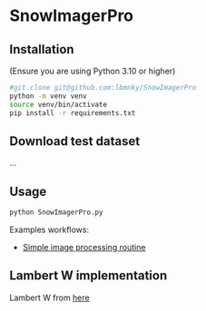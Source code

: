 # SnowImagerPro

## Installation

(Ensure you are using Python 3.10 or higher)

```bash
#git clone git@github.com:lbmnky/SnowImagerPro
python -m venv venv
source venv/bin/activate
pip install -r requirements.txt
```

## Download test dataset

...

## Usage

```bash
python SnowImagerPro.py
```

Examples workflows:

- [Simple image processing routine](https://wslch365-my.sharepoint.com/:v:/g/personal/lars_mewes_slf_ch/EVIHfw7zxfxJsvcY6R7fVPcBDZeCbVflflKZvSQy8Dh8eg?nav=eyJyZWZlcnJhbEluZm8iOnsicmVmZXJyYWxBcHAiOiJPbmVEcml2ZUZvckJ1c2luZXNzIiwicmVmZXJyYWxBcHBQbGF0Zm9ybSI6IldlYiIsInJlZmVycmFsTW9kZSI6InZpZXciLCJyZWZlcnJhbFZpZXciOiJNeUZpbGVzTGlua0NvcHkifX0&e=JYfM0S)


## Lambert W implementation

Lambert W from [here](https://people.sc.fsu.edu/~jburkardt/py_src/lambert_w/lambert_w.py)
